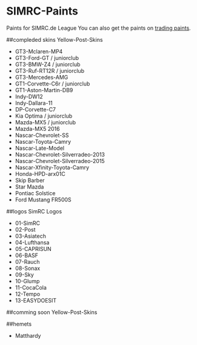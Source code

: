 # SIMRC-Paints
Paints for SIMRC.de League
You can also get the paints on [trading paints](http://www.tradingpaints.com/profile/182493/Dustin-Hickmann).

##compleded skins
Yellow-Post-Skins
* GT3-Mclaren-MP4
* GT3-Ford-GT / juniorclub
* GT3-BMW-Z4 / juniorclub
* GT3-Ruf-RT12R / juniorclub
* GT3-Mercedes-AMG
* GT1-Corvette-C6r / juniorclub
* GT1-Aston-Martin-DB9
* Indy-DW12
* Indy-Dallara-11
* DP-Corvette-C7
* Kia Optima / juniorclub
* Mazda-MX5 / juniorclub
* Mazda-MX5 2016
* Nascar-Chevrolet-SS
* Nascar-Toyota-Camry
* Nascar-Late-Model
* Nascar-Chevrolet-Silverradeo-2013
* Nascar-Chevrolet-Silverradeo-2015
* Nascar-Xfinity-Toyota-Camry
* Honda-HPD-arx01C
* Skip Barber
* Star Mazda
* Pontiac Solstice
* Ford Mustang FR500S

##logos
SimRC Logos
* 01-SimRC
* 02-Post
* 03-Asiatech
* 04-Lufthansa
* 05-CAPRISUN
* 06-BASF
* 07-Rauch
* 08-Sonax
* 09-Sky
* 10-Glump
* 11-CocaCola
* 12-Tempo
* 13-EASYDOESIT

##comming soon
Yellow-Post-Skins


##hemets
* Matthardy

